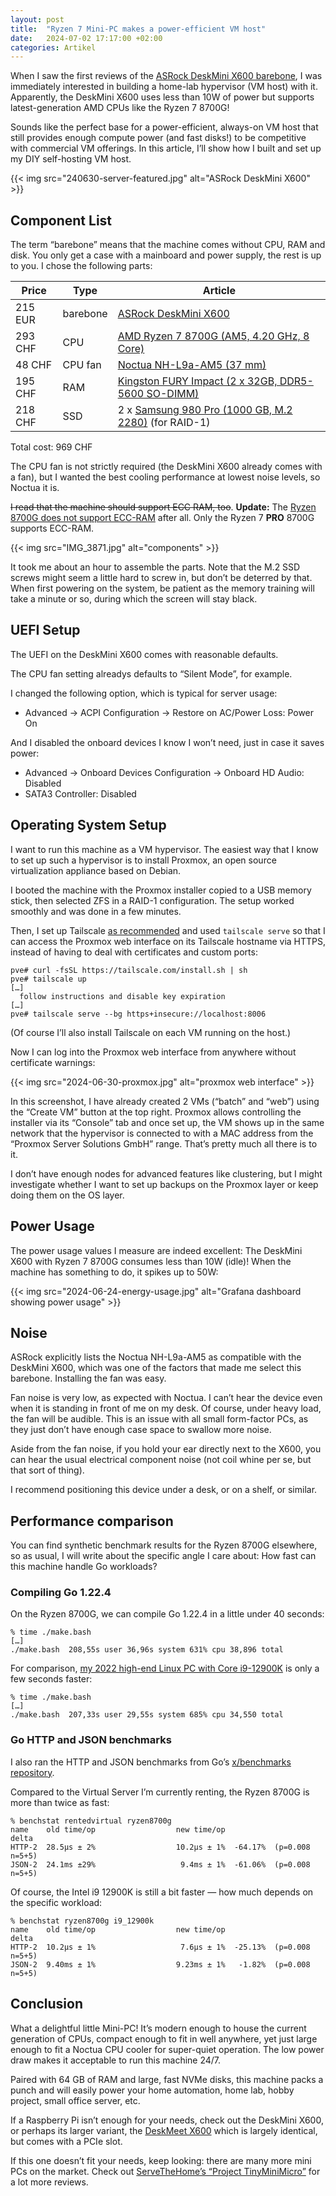 ```yaml
---
layout: post
title:  "Ryzen 7 Mini-PC makes a power-efficient VM host"
date:   2024-07-02 17:17:00 +02:00
categories: Artikel
---
```


When I saw the first reviews of the [ASRock DeskMini X600
barebone](https://www.asrock.com/nettop/AMD/DeskMini%20X600%20Series/index.asp),
I was immediately interested in building a home-lab hypervisor (VM host) with
it. Apparently, the DeskMini X600 uses less than 10W of power but supports
latest-generation AMD CPUs like the Ryzen 7 8700G!

Sounds like the perfect base for a power-efficient, always-on VM host that still
provides enough compute power (and fast disks!) to be competitive with
commercial VM offerings. In this article, I’ll show how I built and set up my
DIY self-hosting VM host.

{{< img src="240630-server-featured.jpg" alt="ASRock DeskMini X600" >}}

## Component List

The term “barebone” means that the machine comes without CPU, RAM and disk. You
only get a case with a mainboard and power supply, the rest is up to you. I
chose the following parts:

| Price   | Type     | Article                                                                                                                                                                         |
|---------|----------|---------------------------------------------------------------------------------------------------------------------------------------------------------------------------------|
| 215 EUR | barebone | [ASRock DeskMini X600](https://shop.jzelectronic.de/product_info.php?info=p75250_asrock-deskmini-x600.html)                                                                     |
| 293 CHF | CPU      | [AMD Ryzen 7 8700G (AM5, 4.20 GHz, 8 Core)](https://www.digitec.ch/de/s1/product/amd-ryzen-7-8700g-am5-420-ghz-8-core-prozessor-42390585?supplier=406802)                       |
| 48 CHF  | CPU fan  | [Noctua NH-L9a-AM5 (37 mm)](https://www.digitec.ch/de/s1/product/noctua-nh-l9a-am5-37-mm-cpu-kuehler-24147242?supplier=406802)                                                  |
| 195 CHF | RAM      | [Kingston FURY Impact (2 x 32GB, DDR5-5600 SO-DIMM)](https://www.digitec.ch/de/s1/product/kingston-fury-impact-2-x-32gb-5600-mhz-ddr5-ram-so-dimm-ram-23704483?supplier=406802) |
| 218 CHF | SSD      | 2 x [Samsung 980 Pro (1000 GB, M.2 2280)](https://www.digitec.ch/de/s1/product/samsung-980-pro-1000-gb-m2-2280-ssd-13823466?supplier=406802) (for RAID-1)                       |

Total cost: 969 CHF

The CPU fan is not strictly required (the DeskMini X600 already comes with a
fan), but I wanted the best cooling performance at lowest noise levels, so
Noctua it is.

~~I read that the machine should support ECC RAM, too~~. **Update:** The [Ryzen
8700G does not support
ECC-RAM](https://www.tomshardware.com/pc-components/cpus/amd-confirms-ryzen-8000g-apus-dont-support-ecc-ram-despite-initial-claims)
after all. Only the Ryzen 7 **PRO** 8700G supports ECC-RAM.

{{< img src="IMG_3871.jpg" alt="components" >}}

It took me about an hour to assemble the parts. Note that the M.2 SSD screws
might seem a little hard to screw in, but don’t be deterred by that. When first
powering on the system, be patient as the memory training will take a minute or so,
during which the screen will stay black.

## UEFI Setup

The UEFI on the DeskMini X600 comes with reasonable defaults.

The CPU fan setting alreadys defaults to “Silent Mode”, for example.

I changed the following option, which is typical for server usage:

* Advanced → ACPI Configuration → Restore on AC/Power Loss: Power On

And I disabled the onboard devices I know I won’t need, just in case it saves power:

* Advanced → Onboard Devices Configuration → Onboard HD Audio: Disabled
* SATA3 Controller: Disabled

## Operating System Setup

I want to run this machine as a VM hypervisor. The easiest way that I know to set up such a hypervisor is to install Proxmox, an open
source virtualization appliance based on Debian.

I booted the machine with the Proxmox installer copied to a USB memory stick,
then selected ZFS in a RAID-1 configuration. The setup worked smoothly and was
done in a few minutes.

Then, I set up Tailscale [as recommended](https://tailscale.com/kb/1133/proxmox)
and used `tailscale serve` so that I can access the Proxmox web interface on its
Tailscale hostname via HTTPS, instead of having to deal with certificates and
custom ports:

```
pve# curl -fsSL https://tailscale.com/install.sh | sh
pve# tailscale up
[…]
  follow instructions and disable key expiration
[…]
pve# tailscale serve --bg https+insecure://localhost:8006
```

(Of course I’ll also install Tailscale on each VM running on the host.)

Now I can log into the Proxmox web interface from anywhere without certificate
warnings:

{{< img src="2024-06-30-proxmox.jpg" alt="proxmox web interface" >}}

In this screenshot, I have already created 2 VMs (“batch” and “web”) using the
“Create VM” button at the top right. Proxmox allows controlling the installer
via its “Console” tab and once set up, the VM shows up in the same network that
the hypervisor is connected to with a MAC address from the “Proxmox Server
Solutions GmbH” range. That’s pretty much all there is to it.

I don’t have enough nodes for advanced features like clustering, but I might
investigate whether I want to set up backups on the Proxmox layer or keep doing
them on the OS layer.

## Power Usage

The power usage values I measure are indeed excellent: The DeskMini X600 with
Ryzen 7 8700G consumes less than 10W (idle)! When the machine has something to
do, it spikes up to 50W:

{{< img src="2024-06-24-energy-usage.jpg" alt="Grafana dashboard showing power usage" >}}

## Noise

ASRock explicitly lists the Noctua NH-L9a-AM5 as compatible with the DeskMini
X600, which was one of the factors that made me select this barebone. Installing
the fan was easy.

Fan noise is very low, as expected with Noctua. I can’t hear the device even
when it is standing in front of me on my desk. Of course, under heavy load, the
fan will be audible. This is an issue with all small form-factor PCs, as they
just don’t have enough case space to swallow more noise.

Aside from the fan noise, if you hold your ear directly next to the X600, you
can hear the usual electrical component noise (not coil whine per se, but that
sort of thing).

I recommend positioning this device under a desk, or on a shelf, or
similar.

## Performance comparison

You can find synthetic benchmark results for the Ryzen 8700G elsewhere, so as
usual, I will write about the specific angle I care about: How fast can this
machine handle Go workloads?

### Compiling Go 1.22.4

On the Ryzen 8700G, we can compile Go 1.22.4 in a little under 40 seconds:

```
% time ./make.bash
[…]
./make.bash  208,55s user 36,96s system 631% cpu 38,896 total
```

For comparison, [my 2022 high-end Linux PC with Core
i9-12900K](/posts/2022-01-15-high-end-linux-pc/) is only a few seconds faster:

```
% time ./make.bash
[…]
./make.bash  207,33s user 29,55s system 685% cpu 34,550 total
```

### Go HTTP and JSON benchmarks

I also ran the HTTP and JSON benchmarks from Go’s [x/benchmarks
repository](https://github.com/golang/benchmarks).

Compared to the Virtual Server I’m currently renting, the Ryzen 8700G is more
than twice as fast:

```
% benchstat rentedvirtual ryzen8700g 
name    old time/op                  new time/op                  delta
HTTP-2  28.5µs ± 2%                  10.2µs ± 1%  -64.17%  (p=0.008 n=5+5)
JSON-2  24.1ms ±29%                   9.4ms ± 1%  -61.06%  (p=0.008 n=5+5)
```

Of course, the Intel i9 12900K is still a bit faster — how much depends on the
specific workload:

```
% benchstat ryzen8700g i9_12900k 
name    old time/op                  new time/op                  delta
HTTP-2  10.2µs ± 1%                   7.6µs ± 1%  -25.13%  (p=0.008 n=5+5)
JSON-2  9.40ms ± 1%                  9.23ms ± 1%   -1.82%  (p=0.008 n=5+5)
```

## Conclusion

What a delightful little Mini-PC! It’s modern enough to house the current
generation of CPUs, compact enough to fit in well anywhere, yet just large
enough to fit a Noctua CPU cooler for super-quiet operation. The low power draw
makes it acceptable to run this machine 24/7.

Paired with 64 GB of RAM and large, fast NVMe disks, this machine packs a punch
and will easily power your home automation, home lab, hobby project, small office server, etc.

If a Raspberry Pi isn’t enough for your needs, check out the DeskMini X600, or
perhaps its larger variant, the [DeskMeet
X600](https://www.asrock.com/nettop/AMD/DeskMeet%20X600%20Series/index.asp)
which is largely identical, but comes with a PCIe slot.

If this one doesn’t fit your needs, keep looking: there are many more mini PCs on the market. Check out [ServeTheHome’s “Project TinyMiniMicro”](https://www.servethehome.com/introducing-project-tinyminimicro-home-lab-revolution/) for a lot more reviews.

